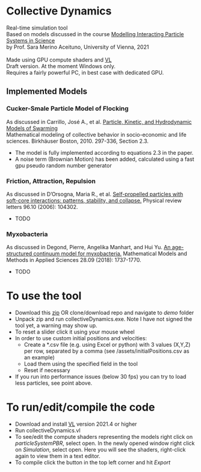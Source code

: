 <h1>Collective Dynamics</h1>

Real-time simulation tool\
Based on models discussed in the course
[Modelling Interacting Particle Systems in Science](http://ufind.univie.ac.at/en/course.html?lv=250031&semester=2021S)\
by Prof. Sara Merino Aceituno, University of Vienna, 2021\
\
Made using GPU compute shaders and [VL](https://visualprogramming.net/)
\
Draft version. At the moment Windows only.\
Requires a fairly powerful PC, in best case with dedicated GPU.

<h2>Implemented Models</h2>

<h3> Cucker-Smale Particle Model of Flocking </h3>
  
  As discussed in Carrillo, José A., et al. [Particle, Kinetic, and Hydrodynamic Models of Swarming](https://link.springer.com/chapter/10.1007/978-0-8176-4946-3_12)  
  Mathematical modeling of collective behavior in socio-economic and life sciences. Birkhäuser Boston, 2010. 297-336, Section 2.3.
  
* The model is fully implemented according to equations 2.3 in the paper.
* A noise term (Brownian Motion) has been added, calculated using a fast gpu pseudo random number generator 


<h3> Friction, Attraction, Repulsion </h3>
  
  As discussed in D’Orsogna, Maria R., et al. [Self-propelled particles with soft-core interactions: patterns, stability, and collapse.](https://journals.aps.org/prl/abstract/10.1103/PhysRevLett.96.104302)
  Physical review letters 96.10 (2006): 104302.
  
* TODO


<h3> Myxobacteria </h3>
  
  As discussed in Degond, Pierre, Angelika Manhart, and Hui Yu. [An age-structured continuum model for myxobacteria.](https://www.worldscientific.com/doi/abs/10.1142/S0218202518400043)
  Mathematical Models and Methods in Applied Sciences 28.09 (2018): 1737-1770.
  
* TODO


<h1>To use the tool</h1>


* Download this [zip](demo/collectiveDynamics.zip) OR clone/download repo and navigate to *demo* folder 
* Unpack zip and run collectiveDynamics.exe. Note I have not signed the tool yet, a warning may show up.
* To reset a slider click it using your mouse wheel
* In order to use custom initial positions and velocities:
  * Create a \*.csv file (e.g. using Excel or python) with 3 values (X,Y,Z) per row, separated by a comma (see /assets/initialPositions.csv as an example)
  * Load them using the specified field in the tool
  * Reset if necessary
* If you run into performance issues (below 30 fps) you can try to load less particles, see point above.


<h1>To run/edit/compile the code</h1>

* Download and install [VL](https://visualprogramming.net/) version 2021.4 or higher
* Run collectiveDynamics.vl
* To see/edit the compute shaders representing the models right click on *particleSystemPBR*, select open. In the newly opened window right click on *Simulation*, select open. Here you will see the shaders, right-click again to view them in a text editor.
* To compile click the button in the top left corner and hit *Export*



